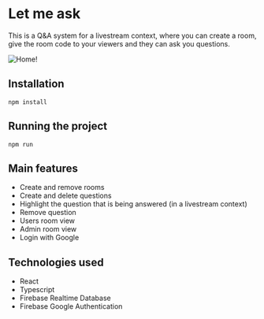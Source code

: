 # Let me ask
This is a Q&A system for a livestream context, where you can create a room, give the room code to your viewers and they can ask you questions.

![Home!](/home.png")

## Installation
`npm install`

## Running the project
`npm run`

## Main features
<ul> 
  <li>Create and remove rooms</li>
  <li>Create and delete questions</li>
  <li>Highlight the question that is being answered (in a livestream context)</li>
  <li>Remove question</li>
  <li>Users room view</li>
  <li>Admin room view</li>
  <li>Login with Google</li>
</ul>

## Technologies used
<ul>
  <li>React</li>
  <li>Typescript</li>
  <li>Firebase Realtime Database</li>
  <li>Firebase Google Authentication</li>
</ul>


